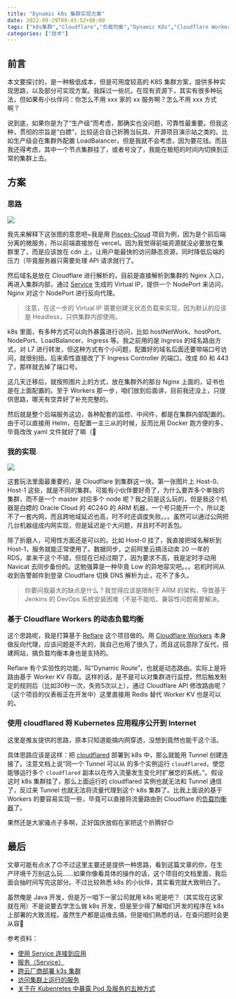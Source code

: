 ```yaml
---
title: "Dynamic k8s 集群实现方案"
date: 2022-09-29T09:43:52+08:00
tags: ["k8s集群","Cloudflare","负载均衡","Dynamic K8s","Cloudflare Workers"]
categories: ["技术"]
---
```


## 前言

本文要探讨的，是一种极低成本，但是可用度较高的 K8S 集群方案，提供多种实现思路，以及部分可实现方案。我踩过一些坑，在现有资源下，其实有很多种玩法，但如果有小伙伴问：你怎么不用 xxx 家的 xx 服务啊？怎么不用 xxx 方式啊？

说到底，如果你是为了“生产级”而考虑，那确实也没问题，可靠性最重要。但我这种，贯彻的宗旨是“白嫖”，比较适合自己折腾当玩具、开源项目演示站之类的。比如生产级会在集群外配置 LoadBalancer，但是我就不会考虑，因为要花钱。而且我还得考虑，其中一个节点集群挂了，或者号没了，我能在极短的时间内切换到正常的集群上去。

## 方案

### 思路

![](/images/articles/2022/easy-k8s/001.png)

我先来解释下这张图的意思吧~我是用 [Pisces-Cloud](https://github.com/besscroft/pisces-cloud) 项目为例，因为是个前后端分离的微服务，所以前端直接放在 vercel。因为我觉得前端资源就没必要放在集群里了，而是应该放在 cdn 上，让用户能最快的访问静态资源，同时降低后端的压力（毕竟服务器只需要处理 API 请求就行了。

然后域名是放在 Cloudflare 进行解析的，目前是直接解析到集群的 Nginx 入口，再进入集群内部，通过 [Service](https://kubernetes.io/zh-cn/docs/concepts/services-networking/service/) 生成的 Virtual IP，提供一个 NodePort 来访问，Nginx 对这个 NodePort 进行反向代理。

> 注意，在这一步的 Virtual IP 需要创建无状态负载来实现，因为默认的应该是 Headless，只供集群内部使用。

k8s 里面，有多种方式可以向外暴露进行访问，比如 hostNetWork、hostPort、NodePort、LoadBalancer、Ingress 等。我之前用的是 Ingress 的域名路由方式，对 L7 进行转发，但这种方式有个小问题，配置好的域名后面还要带端口号访问，就很别扭。后来索性直接改了下 Ingress Controller 的端口，改成 80 和 443 了，那样就去掉了端口号。

这几天迁移后，就按照图片上的方式，放在集群外的那台 Nginx 上面的，证书也是在上面配置的。至于 Workers 那一步，咱们放到后面讲，目前我还没上，只提供思路，哪天有空弄好了补充完整的。

然后就是整个后端服务这边，各种配套的监控、中间件，都是在集群内部配置的。由于可以直接用 Helm，在配置一主三从的时候，反而比用 Docker 跑方便的多，毕竟改改 yaml 文件就好了嘛（🐶

### 我的实现

![](/images/articles/2022/easy-k8s/002.png)

这套玩法里面最重要的，是 Cloudflare 到集群这一块。第一张图片上 Host-0、Host-1 这些，就是不同的集群。可能有小伙伴要好奇了，为什么要弄多个单独的集群，而不是一个 master 对应多个 node 呢？我之前是这么玩的，但是我这个机器是白嫖的 Oracle Cloud 的 4C24G 的 ARM 机器，一个号只能开一个，所以走不了一套内网，而且跨地域延迟也高，时不时还调度失败。。。虽然可以通过公网把几台机器组成内网实现，但是延迟是个大问题，并且时不时丢包。

除了折磨人，可用性方面还是可以的。比如 Host-0 挂了，我直接把域名解析到 Host-1，服务就能正常使用了。数据同步，之前阿里云搞活动卖 20 一年的 RDS，拿来干这个不错，但现在已经过期了，因为要求不高，我是定时手动用 Navicat 去同步备份的。这勉强算是一种毕竟 Low 的异地容灾吧。。。宕机时间从收到告警邮件到登录 Cloudflare 切换 DNS 解析为止，花不了多久。

> 你要问我最大的缺点是什么？我觉得应该是限制于 ARM 的架构，导致基于 Jenkins 的 DevOps 系统安装困难（不是不能哈，兼容性问题需要解决。

### 基于 Cloudflare Workers 的动态负载均衡

这个思路呢，我是打算基于 [Reflare](https://reflare.js.org/) 这个项目做的。用 [Cloudflare Workers](https://workers.cloudflare.com/) 本身做反向代理，应该问题是不大的，我自己也用了很久了，而且这玩意除了反代，搭建网站，搞负载均衡本身也是支持的。

Reflare 有个实验性的功能，叫“Dynamic Route”，也就是动态路由。实际上是将路由基于 Worker KV 存取。这样的话，是不是可以对集群进行监控，然后触发制定的规则后（比如30秒一次，失败5次以上），通过 Cloudflare API 修改路由呢？（这个项目的仪表板正在开发中）这里直接用 Redis 替代 Worker KV 也是可以的。

### 使用 cloudflared 将 Kubernetes 应用程序公开到 Internet

这里是推友提供的思路，原本只知道能搞内网穿透，没想到竟然也能干这个活。

具体思路应该是这样：把 [cloudflared](https://developers.cloudflare.com/cloudflare-one/tutorials/many-cfd-one-tunnel/#deploy-cloudflared) 部署到 k8s 中，那么就能用 Tunnel 创建连接了。注意文档上说“同一个 Tunnel 可以从 的多个实例运行 `cloudflared`，使您能够运行多个 `cloudflared` 副本以在传入流量发生变化时扩展您的系统。”。假设这时 k8s 集群挂了，那么上面运行的 cloudflared 实例也就无法和 Tunnel 通信了，反过来 Tunnel 也就无法将流量代理到这个 k8s 集群了。比我上面说的基于 Workers 的要容易实现一些，毕竟可以直接将流量路由到 Cloudflare 的[负载均衡器](https://www.cloudflare.com/zh-cn/load-balancing/)了。

果然还是大家骚点子多啊，正好国庆放假在家把这个折腾好🙃

## 最后

文章可能有点水了🙃不过这里主要还是提供一种思路，看到这篇文章的你，在生产环境千万别这么玩......如果你像看具体的操作的话，这个项目的文档里面，我后面会抽时间写完这部分。不过比较熟悉 k8s 的小伙伴，其实看完就大致明白了。

虽然俺是 Java 开发，但是万一咱下一家公司就用 k8s 呢是吧？（其实现在这家就在用）不是说要去学怎么做 k8s 开发，但是至少得了解咱们开发的程序在 k8s 上部署的大致流程。虽然生产都是运维去搞，但是咱们熟悉的话，在查问题时会更从容🙂

参考资料：

- [使用 Service 连接到应用](https://kubernetes.io/zh-cn/docs/concepts/services-networking/connect-applications-service/)
- [服务（Service）](https://kubernetes.io/zh-cn/docs/concepts/services-networking/service/)
- [跨云厂商部署 k3s 集群](https://icloudnative.io/posts/deploy-k3s-cross-public-cloud/)
- [访问集群上运行的服务](https://kubernetes.io/zh-cn/docs/tasks/access-application-cluster/access-cluster-services/)
- [关于在 Kubenretes 中暴露 Pod 及服务的五种方式](https://jimmysong.io/blog/accessing-kubernetes-pods-from-outside-of-the-cluster/)
